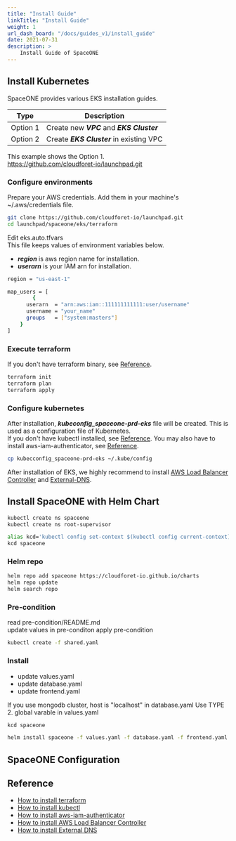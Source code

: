 ```yaml
---
title: "Install Guide"
linkTitle: "Install Guide"
weight: 1
url_dash_board: "/docs/guides_v1/install_guide"
date: 2021-07-31
description: >
    Install Guide of SpaceONE
---
```


## Install Kubernetes
SpaceONE provides various EKS installation guides.

| Type | Description |
|---   | ---   |
| Option 1 | Create new ***VPC*** and ***EKS Cluster*** |
| Option 2 | Create ***EKS Cluster*** in existing VPC |

This example shows the Option 1.<br>
https://github.com/cloudforet-io/launchpad.git

### Configure environments
Prepare your AWS credentials. Add them in your machine's ~/.aws/credentials file.

~~~bash
git clone https://github.com/cloudforet-io/launchpad.git
cd launchpad/spaceone/eks/terraform
~~~

Edit eks.auto.tfvars<br>
This file keeps values of environment variables below.

* ***region*** is aws region name for installation.
* ***userarn*** is your IAM arn for installation.

~~~bash
region = "us-east-1"

map_users = [
		{
      userarn  = "arn:aws:iam::111111111111:user/username"
      username = "your_name"
      groups   = ["system:masters"]
    }
]
~~~

### Execute terraform
If you don't have terraform binary, see [Reference](#reference).
~~~bash
terraform init
terraform plan
terraform apply
~~~

### Configure kubernetes
After installation, ***kubeconfig_spaceone-prd-eks*** file will be created. This is used as a configuration file of Kubernetes.<br>
If you don't have kubectl installed, see [Reference](#reference).
You may also have to install aws-iam-authenticator, see [Reference](#reference).

~~~bash
cp kubecconfig_spaceone-prd-eks ~/.kube/config
~~~

After installation of EKS, we highly recommend to install [AWS Load Balancer Controller](#reference) and [External-DNS](#reference).

## Install SpaceONE with Helm Chart

~~~bash
kubectl create ns spaceone
kubectl create ns root-supervisor

alias kcd='kubectl config set-context $(kubectl config current-context) --namespace'
kcd spaceone
~~~

### Helm repo

~~~bash
helm repo add spaceone https://cloudforet-io.github.io/charts
helm repo update
helm search repo
~~~

### Pre-condition

read pre-condition/README.md <br>
update values in pre-conditon
apply pre-condition

~~~bash
kubectl create -f shared.yaml
~~~

### Install

* update values.yaml
* update database.yaml
* update frontend.yaml

If you use mongodb cluster,
host is "localhost" in database.yaml
Use TYPE 2. global varable in values.yaml

~~~bash
kcd spaceone

helm install spaceone -f values.yaml -f database.yaml -f frontend.yaml spaceone/spaceone
~~~

## SpaceONE Configuration

## Reference
* [How to install terraform](https://learn.hashicorp.com/tutorials/terraform/install-cli)
* [How to install kubectl](https://kubernetes.io/docs/tasks/tools/)
* [How to install aws-iam-authenticator](https://docs.aws.amazon.com/eks/latest/userguide/install-aws-iam-authenticator.html)
* [How to install AWS Load Balancer Controller](https://docs.aws.amazon.com/eks/latest/userguide/aws-load-balancer-controller.html)
* [How to install External DNS](https://github.com/cloudforet-io/launchpad/tree/master/spaceone/external-dns)

